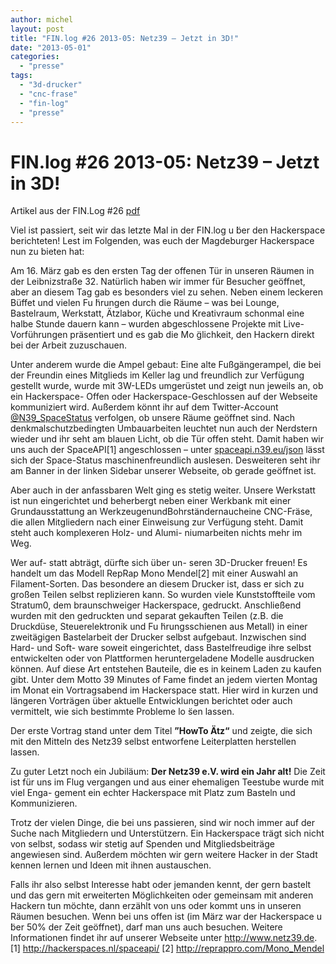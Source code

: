 ```yaml
---
author: michel
layout: post
title: "FIN.log #26 2013-05: Netz39 – Jetzt in 3D!"
date: "2013-05-01"
categories: 
  - "presse"
tags: 
  - "3d-drucker"
  - "cnc-frase"
  - "fin-log"
  - "presse"
---
```


# FIN.log #26 2013-05: Netz39 – Jetzt in 3D!

Artikel aus der FIN.Log #26 [pdf](http://faraweb.cs.uni-magdeburg.de/sites/default/files/finlog26.pdf)

Viel ist passiert, seit wir das letzte Mal in der FIN.log u ̈ber den Hackerspace berichteten! Lest im Folgenden, was euch der Magdeburger Hackerspace nun zu bieten hat:

Am 16. März gab es den ersten Tag der offenen Tür in unseren Räumen in der Leibnizstraße 32. Natürlich haben wir immer für Besucher geöffnet, aber an diesem Tag gab es besonders viel zu sehen. Neben einem leckeren Büffet und vielen Fu ̈hrungen durch die Räume – was bei Lounge, Bastelraum, Werkstatt, Ätzlabor, Küche und Kreativraum schonmal eine halbe Stunde dauern kann – wurden abgeschlossene Projekte mit Live-Vorführungen präsentiert und es gab die Mo ̈glichkeit, den Hackern direkt bei der Arbeit zuzuschauen.

Unter anderem wurde die Ampel gebaut: Eine alte Fußgängerampel, die bei der Freundin eines Mitglieds im Keller lag und freundlich zur Verfügung gestellt wurde, wurde mit 3W-LEDs umgerüstet und zeigt nun jeweils an, ob ein Hackerspace- Offen oder Hackerspace-Geschlossen auf der Webseite kommuniziert wird. Außerdem könnt ihr auf dem Twitter-Account [@N39_SpaceStatus](https://twitter.com/N39_spacestatus) verfolgen, ob unsere Räume geöffnet sind. Nach denkmalschutzbedingten Umbauarbeiten leuchtet nun auch der Nerdstern wieder und ihr seht am blauen Licht, ob die Tür offen steht. Damit haben wir uns auch der SpaceAPI[1] angeschlossen – unter [spaceapi.n39.eu/json](spaceapi.n39.eu/json) lässt sich der Space-Status maschinenfreundlich auslesen. Desweiteren seht ihr am Banner in der linken Sidebar unserer Webseite, ob gerade geöffnet ist.

Aber auch in der anfassbaren Welt ging es stetig weiter. Unsere Werkstatt ist nun eingerichtet und beherbergt neben einer Werkbank mit einer Grundausstattung an WerkzeugenundBohrständernaucheine CNC-Fräse, die allen Mitgliedern nach einer Einweisung zur Verfügung steht. Damit steht auch komplexeren Holz- und Alumi- niumarbeiten nichts mehr im Weg.

Wer auf- statt abträgt, dürfte sich über un- seren 3D-Drucker freuen! Es handelt um das Modell RepRap Mono Mendel[2] mit einer Auswahl an Filament-Sorten. Das besondere an diesem Drucker ist, dass er sich zu großen Teilen selbst replizieren kann. So wurden viele Kunststoffteile vom Stratum0, dem braunschweiger Hackerspace, gedruckt. Anschließend wurden mit den gedruckten und separat gekauften Teilen (z.B. die Druckdüse, Steuerelektronik und Fu ̈hrungsschienen aus Metall) in einer zweitägigen Bastelarbeit der Drucker selbst aufgebaut. Inzwischen sind Hard- und Soft- ware soweit eingerichtet, dass Bastelfreudige ihre selbst entwickelten oder von Plattformen heruntergeladene Modelle ausdrucken können. Auf diese Art entstehen Bauteile, die es in keinem Laden zu kaufen gibt. Unter dem Motto 39 Minutes of Fame findet an jedem vierten Montag im Monat ein Vortragsabend im Hackerspace statt. Hier wird in kurzen und längeren Vorträgen über aktuelle Entwicklungen berichtet oder auch vermittelt, wie sich bestimmte Probleme lo ̈sen lassen.

Der erste Vortrag stand unter dem Titel **”HowTo Ätz“** und zeigte, die sich mit den Mitteln des Netz39 selbst entworfene Leiterplatten herstellen lassen.

Zu guter Letzt noch ein Jubiläum: **Der Netz39 e.V. wird ein Jahr alt!** Die Zeit ist für uns im Flug vergangen und aus einer ehemaligen Teestube wurde mit viel Enga- gement ein echter Hackerspace mit Platz zum Basteln und Kommunizieren.

Trotz der vielen Dinge, die bei uns passieren, sind wir noch immer auf der Suche nach Mitgliedern und Unterstützern. Ein Hackerspace trägt sich nicht von selbst, sodass wir stetig auf Spenden und Mitgliedsbeiträge angewiesen sind. Außerdem möchten wir gern weitere Hacker in der Stadt kennen lernen und Ideen mit ihnen austauschen.

Falls ihr also selbst Interesse habt oder jemanden kennt, der gern bastelt und das gern mit erweiterten Möglichkeiten oder gemeinsam mit anderen Hackern tun möchte, dann erzählt von uns oder kommt uns in unseren Räumen besuchen. Wenn bei uns offen ist (im März war der Hackerspace u ̈ber 50% der Zeit geöffnet), darf man uns auch besuchen. Weitere Informationen findet ihr auf unserer Webseite unter http://www.netz39.de. [1] http://hackerspaces.nl/spaceapi/ [2] http://reprappro.com/Mono_Mendel
